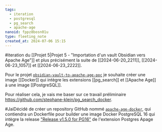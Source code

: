 ```yaml
---
tags:
  - iteration
  - postgresql
  - pg_search
  - apache-age
nanoid: fppz8bosn01u
type: fleeting_note
created_at: 2024-07-06 15:15
---
```

#iteration du [[Projet 5|Projet 5 - "Importation d'un vault Obsidian vers Apache Age"]] et plus précisément la suite de [[2024-06-20_2211]], [[2024-06-23_1057]] et [[2024-06-23_2222]].

Pour le projet [`obsidian-vault-to-apache-age-poc`](https://github.com/stephane-klein/obsidian-vault-to-apache-age-poc) je souhaite créer une image [[Docker]] qui intègre les extensions [[pg_search]] et [[Apache Age]] à une image [[PostgreSQL]].

Pour réaliser cela, je vais me baser sur ce travail préliminaire <https://github.com/stephane-klein/pg_search_docker>.

#JaiDécidé de créer un repository GitHub nommé [`apache-age-docker`](https://github.com/stephane-klein/apache-age-docker), qui contiendra un Dockerfile pour builder une image Docker PostgreSQL 16 qui intègre la release ["Release v1.5.0 for PG16"](https://github.com/apache/age/releases/tag/PG16%2Fv1.5.0-rc0) de l'extension Postgres Apage Age.

